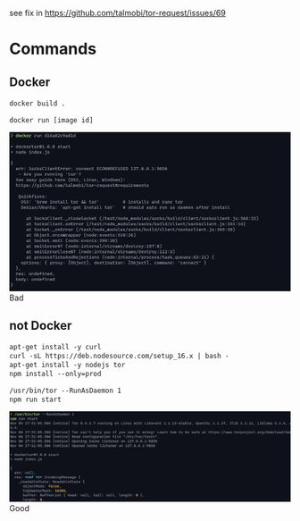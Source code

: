 see fix in https://github.com/talmobi/tor-request/issues/69

# Commands

## Docker
```
docker build .
```

```
docker run [image id]
```

![Docker](/docs/images/docker.png)
Bad

## not Docker

```
apt-get install -y curl
curl -sL https://deb.nodesource.com/setup_16.x | bash -
apt-get install -y nodejs tor
npm install --only=prod
```

```
/usr/bin/tor --RunAsDaemon 1
npm run start
```

![not Docker](/docs/images/notdocker.png)
Good
